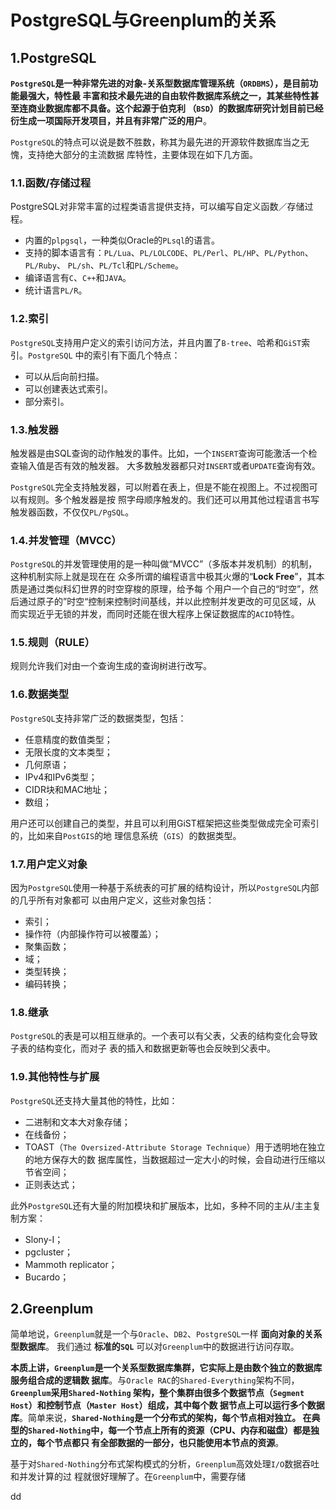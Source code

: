 PostgreSQL与Greenplum的关系
================================================================================
## 1.PostgreSQL
**`PostgreSQL`是一种非常先进的对象-关系型数据库管理系统（`ORDBMS`），是目前功能最强大，特性最
丰富和技术最先进的自由软件数据库系统之一，其某些特性甚至连商业数据库都不具备。这个起源于伯克利
（`BSD`）的数据库研究计划目前已经衍生成一项国际开发项目，并且有非常广泛的用户**。

`PostgreSQL`的特点可以说是数不胜数，称其为最先进的开源软件数据库当之无愧，支持绝大部分的主流数据
库特性，主要体现在如下几方面。
### 1.1.函数/存储过程
PostgreSQL对非常丰富的过程类语言提供支持，可以编写自定义函数／存储过程。
+ 内置的`plpgsql`，一种类似Oracle的`PLsql`的语言。
+ 支持的脚本语言有：`PL/Lua`、`PL/LOLCODE`、`PL/Perl`、`PL/HP`、`PL/Python`、`PL/Ruby`、
`PL/sh`、`PL/Tcl`和`PL/Scheme`。
+ 编译语言有`C`、`C++`和`JAVA`。
+ 统计语言`PL/R`。

### 1.2.索引
`PostgreSQL`支持用户定义的索引访问方法，并且内置了`B-tree`、哈希和`GiST`索引。`PostgreSQL`
中的索引有下面几个特点：
+ 可以从后向前扫描。
+ 可以创建表达式索引。
+ 部分索引。

### 1.3.触发器
触发器是由SQL查询的动作触发的事件。比如，一个`INSERT`查询可能激活一个检查输入值是否有效的触发器。
大多数触发器都只对`INSERT`或者`UPDATE`查询有效。

`PostgreSQL`完全支持触发器，可以附着在表上，但是不能在视图上。不过视图可以有规则。多个触发器是按
照字母顺序触发的。我们还可以用其他过程语言书写触发器函数，不仅仅`PL/PgSQL`。

### 1.4.并发管理（MVCC）
`PostgreSQL`的并发管理使用的是一种叫做“MVCC”（多版本并发机制）的机制，这种机制实际上就是现在在
众多所谓的编程语言中极其火爆的“**Lock Free**”，其本质是通过类似科幻世界的时空穿梭的原理，给予每
个用户一个自己的“时空”，然后通过原子的”时空“控制来控制时间基线，并以此控制并发更改的可见区域，从
而实现近乎无锁的并发，而同时还能在很大程序上保证数据库的`ACID`特性。

### 1.5.规则（RULE）
规则允许我们对由一个查询生成的查询树进行改写。

### 1.6.数据类型
`PostgreSQL`支持非常广泛的数据类型，包括：
+ 任意精度的数值类型；
+ 无限长度的文本类型；
+ 几何原语；
+ IPv4和IPv6类型；
+ CIDR块和MAC地址；
+ 数组；

用户还可以创建自己的类型，并且可以利用GiST框架把这些类型做成完全可索引的，比如来自`PostGIS`的地
理信息系统（`GIS`）的数据类型。

### 1.7.用户定义对象
因为`PostgreSQL`使用一种基于系统表的可扩展的结构设计，所以`PostgreSQL`内部的几乎所有对象都可
以由用户定义，这些对象包括：
+ 索引；
+ 操作符（内部操作符可以被覆盖）；
+ 聚集函数；
+ 域；
+ 类型转换；
+ 编码转换；

### 1.8.继承
`PostgreSQL`的表是可以相互继承的。一个表可以有父表，父表的结构变化会导致子表的结构变化，而对子
表的插入和数据更新等也会反映到父表中。

### 1.9.其他特性与扩展
`PostgreSQL`还支持大量其他的特性，比如：
+ 二进制和文本大对象存储；
+ 在线备份；
+ TOAST（`The Oversized-Attribute Storage Technique`）用于透明地在独立的地方保存大的数
据库属性，当数据超过一定大小的时候，会自动进行压缩以节省空间；
+ 正则表达式；

此外`PostgreSQL`还有大量的附加模块和扩展版本，比如，多种不同的主从/主主复制方案：
+ Slony-I；
+ pgcluster；
+ Mammoth replicator；
+ Bucardo；

## 2.Greenplum
简单地说，`Greenplum`就是一个与`Oracle`、`DB2`、`PostgreSQL`一样 **面向对象的关系型数据库**。
我们通过 **标准的`SQL`** 可以对`Greenplum`中的数据进行访问存取。

**本质上讲，`Greenplum`是一个关系型数据库集群，它实际上是由数个独立的数据库服务组合成的逻辑数
据库**。与`Oracle RAC`的`Shared-Everything`架构不同，**`Greenplum`采用`Shared-Nothing`
架构，整个集群由很多个数据节点（`Segment Host`）和控制节点（`Master Host`）组成，其中每个数
据节点上可以运行多个数据库**。简单来说，**`Shared-Nothing`是一个分布式的架构，每个节点相对独立。
在典型的`Shared-Nothing`中，每一个节点上所有的资源（CPU、内存和磁盘）都是独立的，每个节点都只
有全部数据的一部分，也只能使用本节点的资源**。

基于对`Shared-Nothing`分布式架构模式的分析，`Greenplum`高效处理`I/O`数据吞吐和并发计算的过
程就很好理解了。在`Greenplum`中，需要存储









































dd
